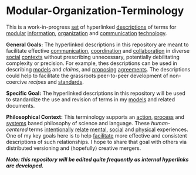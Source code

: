 # Modular-Organization-Terminology
This is a work-in-progress [set](https://github.com/gcassel/Modular-Organization-Terminology/blob/master/terms/set.md) of hyperlinked [descriptions](https://github.com/gcassel/Modular-Organization-Terminology/blob/master/terms/description.md) of terms for [modular](https://github.com/gcassel/Modular-Organization-Terminology/blob/master/terms/modular.md) [information](https://github.com/gcassel/Modular-Organization-Terminology/blob/master/terms/information.md), [organization](https://github.com/gcassel/Modular-Organization-Terminology/blob/master/terms/organization.md) and [communication](https://github.com/gcassel/Modular-Organization-Terminology/blob/master/terms/communication.md) [technology](https://github.com/gcassel/Modular-Organization-Terminology/blob/master/terms/technology.md). 

**General Goals:**
The hyperlinked descriptions in this repository are meant to facilitate effective [communication](https://github.com/gcassel/Modular-Organization-Terminology/blob/master/terms/communication.md), [coordination](https://github.com/gcassel/Modular-Organization-Terminology/blob/master/terms/coordination.md) and [collaboration](https://github.com/gcassel/Modular-Organization-Terminology/blob/master/terms/collaboration.md) in diverse [social](https://github.com/gcassel/Modular-Organization-Terminology/blob/master/terms/social.md) [contexts](https://github.com/gcassel/Modular-Organization-Terminology/blob/master/terms/context.md) without prescribing unnecessary, potentially debilitating complexity or precision.  For example, thes descriptions can be used in describing [models](https://github.com/gcassel/Modular-Organization-Terminology/blob/master/terms/model.md) and *claims*, and [proposing](https://github.com/gcassel/Modular-Organization-Terminology/blob/master/terms/proposal.md) [agreements](https://github.com/gcassel/Modular-Organization-Terminology/blob/master/terms/agreement.md).  The descriptions could help to facilitate the grassroots peer-to-peer development of non-coercive *recipes* and [standards](https://github.com/gcassel/Modular-Organization-Terminology/blob/master/terms/standard.md).  

**Specific Goal:**
The hyperlinked descriptions in this repository will be used to standardize the use and revision of terms in my [models](https://github.com/gcassel/Models) and related documents.

**Philosophical Context:** 
This terminology supports an [action](https://github.com/gcassel/Modular-Organization-Terminology/blob/master/terms/action.md), [process](https://github.com/gcassel/Modular-Organization-Terminology/blob/master/terms/process.md) and [systems](https://github.com/gcassel/Modular-Organization-Terminology/blob/master/terms/system.md) based philosophy of science and language.  These *human-centered* terms [intentionally](https://github.com/gcassel/Modular-Organization-Terminology/blob/master/terms/intention.md) [relate](https://github.com/gcassel/Modular-Organization-Terminology/blob/master/terms/relationship.md) [mental](https://github.com/gcassel/Modular-Organization-Terminology/blob/master/terms/mental.md), [social](https://github.com/gcassel/Modular-Organization-Terminology/blob/master/terms/social.md) and [physical](https://github.com/gcassel/Modular-Organization-Terminology/blob/master/terms/physical.md) experiences.  One of my key goals here is to help [facilitate](https://github.com/gcassel/Modular-Organization-Terminology/blob/master/terms/facilitation.md) more effective and consistent descriptions of such relationships.  I hope to share that goal with others via distributed versioning and (hopefully) creative mergers.

***Note: this repository will be edited quite frequently as internal hyperlinks are developed.***
